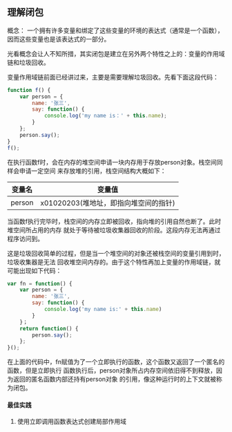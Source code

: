 ## 理解闭包

概念：
一个拥有许多变量和绑定了这些变量的环境的表达式（通常是一个函数），
因而这些变量也是该表达式的一部分。

光看概念会让人不知所措，其实闭包是建立在另外两个特性之上的：变量的作用域链和垃圾回收。

变量作用域链前面已经讲过来，主要是需要理解垃圾回收。先看下面这段代码：
```javascript
function f() {
    var person = {
        name: '张三',
        say: function() {
            console.log('my name is：' + this.name);
        }
    };
    person.say();
}
f();
```

在执行函数f时，会在内存的堆空间申请一块内存用于存放person对象。栈空间同样会申请一定空间
来存放堆的引用，栈空间结构大概如下：
<table>
<thead>
    <tr>
        <th>变量名</th>
        <th>变量值</th>
    </tr>
</thead>
<tbody>
    <tr>
        <td>person</td>
        <td>x01020203(堆地址，即指向堆空间的指针)</td>
    </tr>
</tbody>
</table>

当函数f执行完毕时，栈空间的内存立即被回收，指向堆的引用自然也断了。此时堆空间所占用的内存
就处于等待被垃圾收集器回收的阶段。这段内存无法再通过程序访问到。

这是垃圾回收简单的过程，但是当一个堆空间的对象还被栈空间的变量引用到时，垃圾收集器是无法
回收堆空间内存的。由于这个特性再加上变量的作用域链，就可能出现如下代码：
```javascript
var fn = function() {
    var person = {
        name: '张三',
        say: function() {
            console.log('my name is:' + this.name)
        }
    }；
    return function() {
        person.say();
    };
}();

```
在上面的代码中，fn赋值为了一个立即执行的函数，这个函数又返回了一个匿名的函数，但是立即执行
函数执行后，person对象所占内存空间依旧得不到释放，因为返回的匿名函数内部还持有person对象
的引用，像这种运行时的上下文就被称为闭包。


#### 最佳实践

1. 使用立即调用函数表达式创建局部作用域
